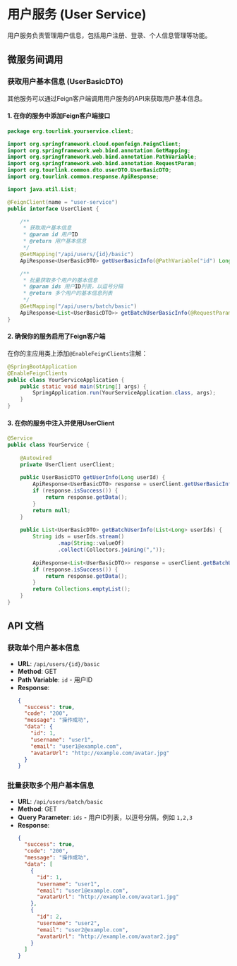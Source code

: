 # 用户服务 (User Service)

用户服务负责管理用户信息，包括用户注册、登录、个人信息管理等功能。

## 微服务间调用

### 获取用户基本信息 (UserBasicDTO)

其他服务可以通过Feign客户端调用用户服务的API来获取用户基本信息。

#### 1. 在你的服务中添加Feign客户端接口

```java
package org.tourlink.yourservice.client;

import org.springframework.cloud.openfeign.FeignClient;
import org.springframework.web.bind.annotation.GetMapping;
import org.springframework.web.bind.annotation.PathVariable;
import org.springframework.web.bind.annotation.RequestParam;
import org.tourlink.common.dto.userDTO.UserBasicDTO;
import org.tourlink.common.response.ApiResponse;

import java.util.List;

@FeignClient(name = "user-service")
public interface UserClient {

    /**
     * 获取用户基本信息
     * @param id 用户ID
     * @return 用户基本信息
     */
    @GetMapping("/api/users/{id}/basic")
    ApiResponse<UserBasicDTO> getUserBasicInfo(@PathVariable("id") Long id);

    /**
     * 批量获取多个用户的基本信息
     * @param ids 用户ID列表，以逗号分隔
     * @return 多个用户的基本信息列表
     */
    @GetMapping("/api/users/batch/basic")
    ApiResponse<List<UserBasicDTO>> getBatchUserBasicInfo(@RequestParam("ids") String ids);
}
```

#### 2. 确保你的服务启用了Feign客户端

在你的主应用类上添加`@EnableFeignClients`注解：

```java
@SpringBootApplication
@EnableFeignClients
public class YourServiceApplication {
    public static void main(String[] args) {
        SpringApplication.run(YourServiceApplication.class, args);
    }
}
```

#### 3. 在你的服务中注入并使用UserClient

```java
@Service
public class YourService {
    
    @Autowired
    private UserClient userClient;
    
    public UserBasicDTO getUserInfo(Long userId) {
        ApiResponse<UserBasicDTO> response = userClient.getUserBasicInfo(userId);
        if (response.isSuccess()) {
            return response.getData();
        }
        return null;
    }
    
    public List<UserBasicDTO> getBatchUserInfo(List<Long> userIds) {
        String ids = userIds.stream()
                .map(String::valueOf)
                .collect(Collectors.joining(","));
        
        ApiResponse<List<UserBasicDTO>> response = userClient.getBatchUserBasicInfo(ids);
        if (response.isSuccess()) {
            return response.getData();
        }
        return Collections.emptyList();
    }
}
```

## API 文档

### 获取单个用户基本信息

- **URL**: `/api/users/{id}/basic`
- **Method**: GET
- **Path Variable**: `id` - 用户ID
- **Response**: 
  ```json
  {
    "success": true,
    "code": "200",
    "message": "操作成功",
    "data": {
      "id": 1,
      "username": "user1",
      "email": "user1@example.com",
      "avatarUrl": "http://example.com/avatar.jpg"
    }
  }
  ```

### 批量获取多个用户基本信息

- **URL**: `/api/users/batch/basic`
- **Method**: GET
- **Query Parameter**: `ids` - 用户ID列表，以逗号分隔，例如 `1,2,3`
- **Response**: 
  ```json
  {
    "success": true,
    "code": "200",
    "message": "操作成功",
    "data": [
      {
        "id": 1,
        "username": "user1",
        "email": "user1@example.com",
        "avatarUrl": "http://example.com/avatar1.jpg"
      },
      {
        "id": 2,
        "username": "user2",
        "email": "user2@example.com",
        "avatarUrl": "http://example.com/avatar2.jpg"
      }
    ]
  }
  ```
